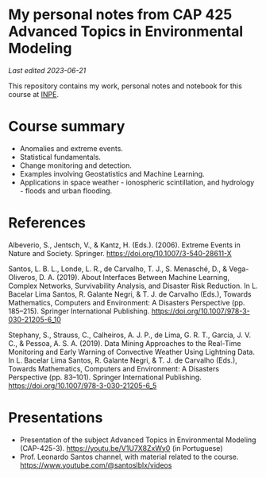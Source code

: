 # My personal notes from CAP 425 Advanced Topics in Environmental Modeling

*Last edited 2023-06-21*

This repository contains my work, personal notes and notebook for this course at [INPE](http://www.inpe.br/posgraduacao/).


# Course summary

- Anomalies and extreme events.
- Statistical fundamentals.
- Change monitoring and detection.
- Examples involving Geostatistics and Machine Learning.
- Applications in space weather - ionospheric scintillation, and hydrology - floods and urban flooding.


# References

Albeverio, S., Jentsch, V., & Kantz, H. (Eds.). (2006). Extreme Events in Nature and Society. Springer. https://doi.org/10.1007/3-540-28611-X

Santos, L. B. L., Londe, L. R., de Carvalho, T. J., S. Menasché, D., & Vega-Oliveros, D. A. (2019). About Interfaces Between Machine Learning, Complex Networks, Survivability Analysis, and Disaster Risk Reduction. In L. Bacelar Lima Santos, R. Galante Negri, & T. J. de Carvalho (Eds.), Towards Mathematics, Computers and Environment: A Disasters Perspective (pp. 185–215). Springer International Publishing. https://doi.org/10.1007/978-3-030-21205-6_10

Stephany, S., Strauss, C., Calheiros, A. J. P., de Lima, G. R. T., Garcia, J. V. C., & Pessoa, A. S. A. (2019). Data Mining Approaches to the Real-Time Monitoring and Early Warning of Convective Weather Using Lightning Data. In L. Bacelar Lima Santos, R. Galante Negri, & T. J. de Carvalho (Eds.), Towards Mathematics, Computers and Environment: A Disasters Perspective (pp. 83–101). Springer International Publishing. https://doi.org/10.1007/978-3-030-21205-6_5


# Presentations

- Presentation of the subject Advanced Topics in Environmental Modeling (CAP-425-3). https://youtu.be/V1U7X8ZxWy0 (in Portuguese)
- Prof. Leonardo Santos channel, with material related to the course. https://www.youtube.com/@santoslblx/videos
